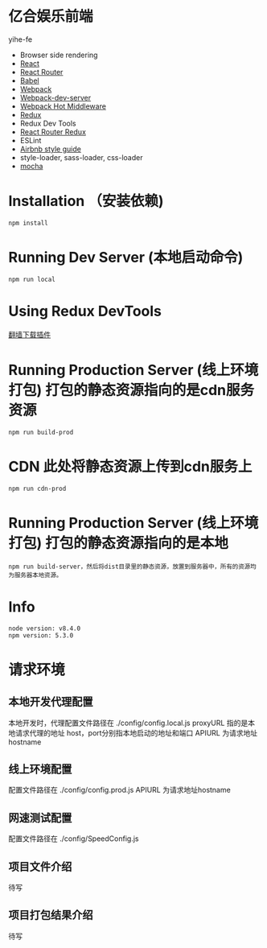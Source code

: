 # 亿合娱乐前端
yihe-fe

* Browser side rendering
* [React](https://github.com/facebook/react)
* [React Router](https://github.com/reactjs/react-router)
* [Babel](https://github.com/babel/babel)
* [Webpack](https://github.com/webpack/webpack)
* [Webpack-dev-server](https://github.com/webpack/webpack-dev-server)
* [Webpack Hot Middleware](https://github.com/glenjamin/webpack-hot-middleware)
* [Redux](https://github.com/reactjs/redux)
* Redux Dev Tools
* [React Router Redux](https://github.com/reactjs/react-router-redux)
* ESLint
* [Airbnb style guide](https://github.com/airbnb/javascript)
* style-loader, sass-loader, css-loader
* [mocha](https://github.com/mochajs/mocha)

# Installation （安装依赖)
    npm install

# Running Dev Server (本地启动命令)
    npm run local

# Using Redux DevTools
[翻墙下载插件](https://chrome.google.com/webstore/detail/redux-devtools/lmhkpmbekcpmknklioeibfkpmmfibljd)

# Running Production Server (线上环境打包)  打包的静态资源指向的是cdn服务资源
    npm run build-prod

# CDN  此处将静态资源上传到cdn服务上
    npm run cdn-prod

# Running Production Server (线上环境打包)  打包的静态资源指向的是本地
    npm run build-server，然后将dist目录里的静态资源，放置到服务器中，所有的资源均为服务器本地资源。

# Info
    node version: v8.4.0
    npm version: 5.3.0


# 请求环境
## 本地开发代理配置
本地开发时，代理配置文件路径在 ./config/config.local.js
proxyURL 指的是本地请求代理的地址
host，port分别指本地启动的地址和端口
APIURL 为请求地址hostname

## 线上环境配置
配置文件路径在 ./config/config.prod.js
APIURL 为请求地址hostname

## 网速测试配置
配置文件路径在 ./config/SpeedConfig.js

## 项目文件介绍
待写

## 项目打包结果介绍
待写
